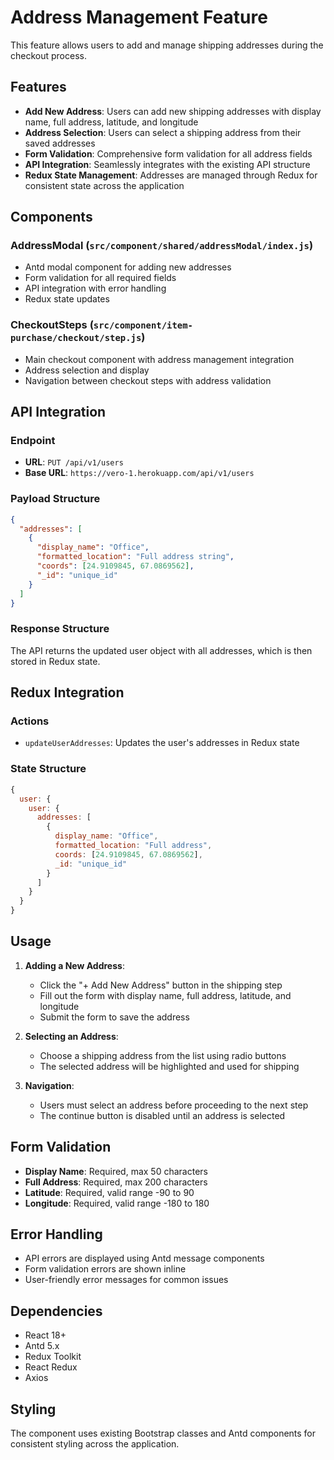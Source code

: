 # Address Management Feature

This feature allows users to add and manage shipping addresses during the checkout process.

## Features

- **Add New Address**: Users can add new shipping addresses with display name, full address, latitude, and longitude
- **Address Selection**: Users can select a shipping address from their saved addresses
- **Form Validation**: Comprehensive form validation for all address fields
- **API Integration**: Seamlessly integrates with the existing API structure
- **Redux State Management**: Addresses are managed through Redux for consistent state across the application

## Components

### AddressModal (`src/component/shared/addressModal/index.js`)
- Antd modal component for adding new addresses
- Form validation for all required fields
- API integration with error handling
- Redux state updates

### CheckoutSteps (`src/component/item-purchase/checkout/step.js`)
- Main checkout component with address management integration
- Address selection and display
- Navigation between checkout steps with address validation

## API Integration

### Endpoint
- **URL**: `PUT /api/v1/users`
- **Base URL**: `https://vero-1.herokuapp.com/api/v1/users`

### Payload Structure
```json
{
  "addresses": [
    {
      "display_name": "Office",
      "formatted_location": "Full address string",
      "coords": [24.9109845, 67.0869562],
      "_id": "unique_id"
    }
  ]
}
```

### Response Structure
The API returns the updated user object with all addresses, which is then stored in Redux state.

## Redux Integration

### Actions
- `updateUserAddresses`: Updates the user's addresses in Redux state

### State Structure
```javascript
{
  user: {
    user: {
      addresses: [
        {
          display_name: "Office",
          formatted_location: "Full address",
          coords: [24.9109845, 67.0869562],
          _id: "unique_id"
        }
      ]
    }
  }
}
```

## Usage

1. **Adding a New Address**:
   - Click the "+ Add New Address" button in the shipping step
   - Fill out the form with display name, full address, latitude, and longitude
   - Submit the form to save the address

2. **Selecting an Address**:
   - Choose a shipping address from the list using radio buttons
   - The selected address will be highlighted and used for shipping

3. **Navigation**:
   - Users must select an address before proceeding to the next step
   - The continue button is disabled until an address is selected

## Form Validation

- **Display Name**: Required, max 50 characters
- **Full Address**: Required, max 200 characters
- **Latitude**: Required, valid range -90 to 90
- **Longitude**: Required, valid range -180 to 180

## Error Handling

- API errors are displayed using Antd message components
- Form validation errors are shown inline
- User-friendly error messages for common issues

## Dependencies

- React 18+
- Antd 5.x
- Redux Toolkit
- React Redux
- Axios

## Styling

The component uses existing Bootstrap classes and Antd components for consistent styling across the application.
